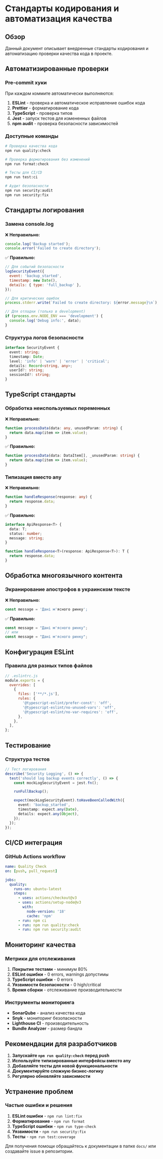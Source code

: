# Стандарты кодирования и автоматизация качества

## Обзор

Данный документ описывает внедренные стандарты кодирования и автоматизацию проверки качества кода в проекте.

## Автоматизированные проверки

### Pre-commit хуки

При каждом коммите автоматически выполняются:

1. **ESLint** - проверка и автоматическое исправление ошибок кода
2. **Prettier** - форматирование кода
3. **TypeScript** - проверка типов
4. **Jest** - запуск тестов для измененных файлов
5. **npm audit** - проверка безопасности зависимостей

### Доступные команды

```bash
# Проверка качества кода
npm run quality:check

# Проверка форматирования без изменений
npm run format:check

# Тесты для CI/CD
npm run test:ci

# Аудит безопасности
npm run security:audit
npm run security:fix
```

## Стандарты логирования

### Замена console.log

❌ **Неправильно:**

```javascript
console.log('Backup started');
console.error('Failed to create directory');
```

✅ **Правильно:**

```javascript
// Для событий безопасности
logSecurityEvent({
  event: 'backup_started',
  timestamp: new Date(),
  details: { type: 'full_backup' },
});

// Для критических ошибок
process.stderr.write(`Failed to create directory: ${error.message}\n`);

// Для отладки (только в development)
if (process.env.NODE_ENV === 'development') {
  console.log('Debug info:', data);
}
```

### Структура логов безопасности

```typescript
interface SecurityEvent {
  event: string;
  timestamp: Date;
  level: 'info' | 'warn' | 'error' | 'critical';
  details: Record<string, any>;
  userId?: string;
  sessionId?: string;
}
```

## TypeScript стандарты

### Обработка неиспользуемых переменных

❌ **Неправильно:**

```typescript
function processData(data: any, unusedParam: string) {
  return data.map(item => item.value);
}
```

✅ **Правильно:**

```typescript
function processData(data: DataItem[], _unusedParam: string) {
  return data.map(item => item.value);
}
```

### Типизация вместо any

❌ **Неправильно:**

```typescript
function handleResponse(response: any) {
  return response.data;
}
```

✅ **Правильно:**

```typescript
interface ApiResponse<T> {
  data: T;
  status: number;
  message: string;
}

function handleResponse<T>(response: ApiResponse<T>): T {
  return response.data;
}
```

## Обработка многоязычного контента

### Экранирование апострофов в украинском тексте

❌ **Неправильно:**

```javascript
const message = 'Дані м'ясного ринку';
```

✅ **Правильно:**

```javascript
const message = "Дані м'ясного ринку";
// или
const message = "Дані м'ясного ринку";
```

## Конфигурация ESLint

### Правила для разных типов файлов

```javascript
// .eslintrc.js
module.exports = {
  overrides: [
    {
      files: ['**/*.js'],
      rules: {
        '@typescript-eslint/prefer-const': 'off',
        '@typescript-eslint/no-unused-vars': 'off',
        '@typescript-eslint/no-var-requires': 'off',
      },
    },
  ],
};
```

## Тестирование

### Структура тестов

```typescript
// Тест логирования
describe('Security Logging', () => {
  test('should log backup events correctly', () => {
    const mockLogSecurityEvent = jest.fn();

    runFullBackup();

    expect(mockLogSecurityEvent).toHaveBeenCalledWith({
      event: 'backup_started',
      timestamp: expect.any(Date),
      details: expect.any(Object),
    });
  });
});
```

## CI/CD интеграция

### GitHub Actions workflow

```yaml
name: Quality Check
on: [push, pull_request]

jobs:
  quality:
    runs-on: ubuntu-latest
    steps:
      - uses: actions/checkout@v3
      - uses: actions/setup-node@v3
        with:
          node-version: '18'
          cache: 'npm'
      - run: npm ci
      - run: npm run quality:check
      - run: npm run security:audit
```

## Мониторинг качества

### Метрики для отслеживания

1. **Покрытие тестами** - минимум 80%
2. **ESLint ошибки** - 0 errors, warnings допустимы
3. **TypeScript ошибки** - 0 errors
4. **Уязвимости безопасности** - 0 high/critical
5. **Время сборки** - отслеживание производительности

### Инструменты мониторинга

- **SonarQube** - анализ качества кода
- **Snyk** - мониторинг безопасности
- **Lighthouse CI** - производительность
- **Bundle Analyzer** - размер бандла

## Рекомендации для разработчиков

1. **Запускайте `npm run quality:check` перед push**
2. **Используйте типизированные интерфейсы вместо any**
3. **Добавляйте тесты для новой функциональности**
4. **Документируйте сложную бизнес-логику**
5. **Регулярно обновляйте зависимости**

## Устранение проблем

### Частые ошибки и решения

1. **ESLint ошибки** - `npm run lint:fix`
2. **Форматирование** - `npm run format`
3. **TypeScript ошибки** - `npm run type-check`
4. **Уязвимости** - `npm run security:fix`
5. **Тесты** - `npm run test:coverage`

Для получения помощи обращайтесь к документации в папке `docs/` или создавайте issue в репозитории.
